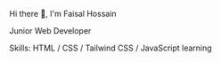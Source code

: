 Hi there 👋, I'm Faisal Hossain

Junior Web Developer

Skills: HTML / CSS / Tailwind CSS / JavaScript learning


<!---
Faisalhossain74/Faisalhossain74 is a ✨ special ✨ repository because its `README.md` (this file) appears on your GitHub profile.
You can click the Preview link to take a look at your changes.
--->
